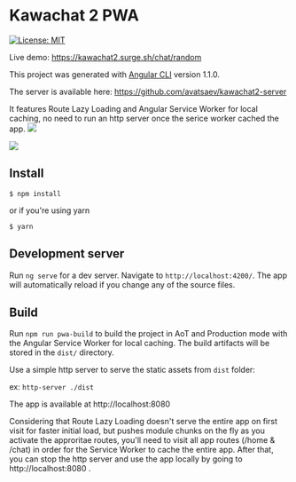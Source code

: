 # Kawachat 2 PWA



[![License: MIT](https://img.shields.io/badge/License-MIT-blue.svg)](https://opensource.org/licenses/MIT)

Live demo: https://kawachat2.surge.sh/chat/random

This project was generated with [Angular CLI](https://github.com/angular/angular-cli) version 1.1.0.

The server is available here: https://github.com/avatsaev/kawachat2-server

It features Route Lazy Loading and Angular Service Worker for local caching, no need to run an http server once the serice worker cached the app.
![](http://i.imgur.com/bqGF8Gv.png)

![](http://i.imgur.com/1rDosd6.png)

## Install

`$ npm install`

or if you're using yarn 

`$ yarn`

## Development server

Run `ng serve` for a dev server. Navigate to `http://localhost:4200/`. The app will automatically reload if you change any of the source files.

## Build

Run `npm run pwa-build` to build the project in AoT and Production mode with the Angular Service Worker for local caching. The build artifacts will be stored in the `dist/` directory. 

Use a simple http server to serve the static assets from `dist` folder:

ex: `http-server ./dist`

The app is available at http://localhost:8080

Considering that Route Lazy Loading doesn't serve the entire app on first visit for faster initial load, but pushes module chunks on the fly as you activate the approritae routes, you'll need to visit all app routes (/home & /chat) in order for the Service Worker to cache the entire app. After that, you can stop the http server and use the app locally by going to http://localhost:8080 .
